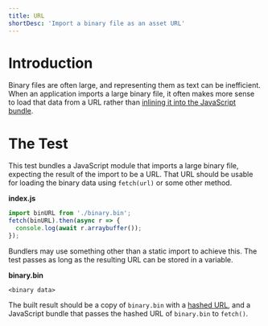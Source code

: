 ```yaml
---
title: URL
shortDesc: 'Import a binary file as an asset URL'
---
```


# Introduction

Binary files are often large, and representing them as text can be inefficient. When an application imports a large binary file, it often makes more sense to load that data from a URL rather than [inlining it into the JavaScript bundle](/non-js-resources/binary/arraybuffer).

# The Test

This test bundles a JavaScript module that imports a large binary file, expecting the result of the import to be a URL. That URL should be usable for loading the binary data using `fetch(url)` or some other method.

**index.js**

```js
import binURL from './binary.bin';
fetch(binURL).then(async r => {
  console.log(await r.arraybuffer());
});
```

Bundlers may use something other than a static import to achieve this. The test passes as long as the resulting URL can be stored in a variable.

**binary.bin**

```
<binary data>
```

The built result should be a copy of `binary.bin` with a [hashed URL](/hashing/), and a JavaScript bundle that passes the hashed URL of `binary.bin` to `fetch()`.

